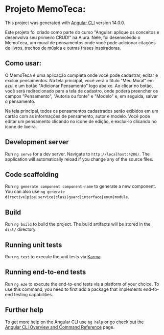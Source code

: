 # Projeto MemoTeca:

This project was generated with [Angular CLI](https://github.com/angular/angular-cli) version 14.0.0.

Este projeto foi criado como parte do curso "Angular: aplique os conceitos e desenvolva seu primeiro CRUD!" na Alura. Nele, foi desenvolvido o MemoTeca, um mural de pensamentos onde você pode adicionar citações de livros, trechos de música e outras frases inspiradoras.

## Como usar:

O MemoTeca é uma aplicação completa onde você pode cadastrar, editar e excluir pensamentos. Na tela principal, você verá o título "Meu Mural" em azul e um botão "Adicionar Pensamento" logo abaixo. Ao clicar no botão, você será redirecionado para a tela de cadastro, onde poderá preencher os campos "Pensamento", "Autoria ou fonte" e "Modelo" e, em seguida, salvar o pensamento.

Na tela principal, todos os pensamentos cadastrados serão exibidos em um cartão com as informações de pensamento, autor e modelo. Você pode editar um pensamento clicando no ícone de edição, e excluí-lo clicando no ícone de lixeira.

## Development server

Run `ng serve` for a dev server. Navigate to `http://localhost:4200/`. The application will automatically reload if you change any of the source files.

## Code scaffolding

Run `ng generate component component-name` to generate a new component. You can also use `ng generate directive|pipe|service|class|guard|interface|enum|module`.

## Build

Run `ng build` to build the project. The build artifacts will be stored in the `dist/` directory.

## Running unit tests

Run `ng test` to execute the unit tests via [Karma](https://karma-runner.github.io).

## Running end-to-end tests

Run `ng e2e` to execute the end-to-end tests via a platform of your choice. To use this command, you need to first add a package that implements end-to-end testing capabilities.

## Further help

To get more help on the Angular CLI use `ng help` or go check out the [Angular CLI Overview and Command Reference](https://angular.io/cli) page.

